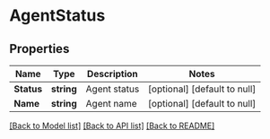 # AgentStatus

## Properties
Name | Type | Description | Notes
------------ | ------------- | ------------- | -------------
**Status** | **string** | Agent status | [optional] [default to null]
**Name** | **string** | Agent name | [optional] [default to null]

[[Back to Model list]](../README.md#documentation-for-models) [[Back to API list]](../README.md#documentation-for-api-endpoints) [[Back to README]](../README.md)

